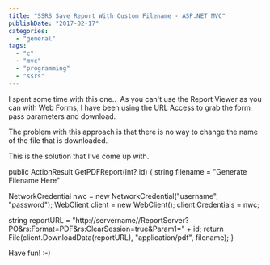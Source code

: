 ```yaml
---
title: "SSRS Save Report With Custom Filename - ASP.NET MVC"
publishDate: "2017-02-17"
categories: 
  - "general"
tags: 
  - "c"
  - "mvc"
  - "programming"
  - "ssrs"
---
```


I spent some time with this one..  As you can't use the Report Viewer as you can with Web Forms, I have been using the URL Access to grab the form pass parameters and download.

The problem with this approach is that there is no way to change the name of the file that is downloaded.

This is the solution that I've come up with.

public ActionResult GetPDFReport(int? id)
{
   string filename = "Generate Filename Here"

   NetworkCredential nwc = new NetworkCredential("username", "password");
   WebClient client = new WebClient();
   client.Credentials = nwc;
            
   string reportURL = "http://servername//ReportServer?PO&rs:Format=PDF&rs:ClearSession=true&Param1=" + id;
   return File(client.DownloadData(reportURL), "application/pdf", filename);
}

Have fun! :-)
